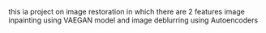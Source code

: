 this ia project on image restoration in which there are 2 features image inpainting using VAEGAN model and image deblurring using Autoencoders 
